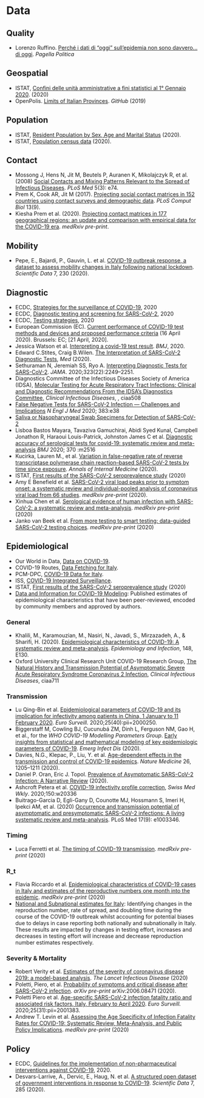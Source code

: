 # Data 

## Quality 

* Lorenzo Ruffino. [Perché i dati di “oggi” sull’epidemia non sono davvero... di oggi](https://www.pagellapolitica.it/blog/show/792/perché-i-dati-di-oggi-sullepidemia-non-sono-davvero-di-oggi). *Pagella Politica*

## Geospatial
* ISTAT, [Confini delle unità amministrative a fini statistici al 1° Gennaio 2020](https://www.istat.it/it/archivio/222527). (2020)
* OpenPolis. [Limits of Italian Provinces](https://github.com/openpolis/geojson-italy/blob/master/geojson/limits_IT_provinces.geojson). *GitHub* (2019)

## Population
* ISTAT, [Resident Population by Sex, Age and Marital Status](http://demo.istat.it/pop2020/index_e.html) (2020).
* ISTAT, [Population census data](http://dati.istat.it/Index.aspx?QueryId=18460) (2020).

## Contact
* Mossong J, Hens N, Jit M, Beutels P, Auranen K, Mikolajczyk R, et al. (2008) [Social Contacts and Mixing Patterns Relevant to the Spread of Infectious Diseases](https://doi.org/10.1371/journal.pmed.0050074). *PLoS Med* 5(3): e74. 
* Prem K, Cook AR, Jit M (2017). [Projecting social contact matrices in 152 countries using contact surveys and demographic data](https://doi.org/10.1371/journal.pcbi.1005697). *PLoS Comput Biol* 13(9).
* Kiesha Prem et al. (2020). [Projecting contact matrices in 177 geographical regions: an update and comparison with empirical data for the COVID-19 era](https://doi.org/10.1101/2020.07.22.20159772). *medRxiv pre-print*. 

## Mobility 
* Pepe, E., Bajardi, P., Gauvin, L. et al. [COVID-19 outbreak response, a dataset to assess mobility changes in Italy following national lockdown](https://doi.org/10.1038/s41597-020-00575-2). *Scientific Data* 7, 230 (2020).

## Diagnostic
* ECDC, [Strategies for the surveillance of COVID-19](https://www.ecdc.europa.eu/en/publications-data/strategies-surveillance-covid-19), 2020
* ECDC, [Diagnostic testing and screening for SARS-CoV-2](https://www.ecdc.europa.eu/en/covid-19/latest-evidence/diagnostic-testing), 2020
* ECDC, [Testing strategies](https://www.ecdc.europa.eu/en/covid-19/surveillance/testing-strategies), 2020
* European Commission (EC). [Current performance of COVID-19 test methods and devices and proposed performance criteria](https://ec.europa.eu/docsroom/documents/40805) (16 April 2020). Brussels: EC; [21 April, 2020]. 
* Jessica Watson et al. [Interpreting a covid-19 test result](https://doi.org/10.1136/bmj.m1808). *BMJ*, 2020.
* Edward C.Stites, Craig B.Wilen. [The Interpretation of SARS-CoV-2 Diagnostic Tests](https://doi.org/10.1016/j.medj.2020.08.001), *Med* (2020).
* Sethuraman N, Jeremiah SS, Ryo A. [Interpreting Diagnostic Tests for SARS-CoV-2](https://doi.org/10.1001/jama.2020.8259). *JAMA*. 2020;323(22):2249–2251.
* Diagnostics Committee of the Infectious Diseases Society of America (IDSA), [Molecular Testing for Acute Respiratory Tract Infections: Clinical and Diagnostic Recommendations From the IDSA’s Diagnostics Committee](https://doi.org/10.1093/cid/ciaa508), *Clinical Infectious Diseases*, , ciaa508
* [False Negative Tests for SARS-CoV-2 Infection — Challenges and Implications](https://doi.org/10.1056/NEJMp2015897) *N Engl J Med* 2020; 383:e38
* [Saliva or Nasopharyngeal Swab Specimens for Detection of SARS-CoV-2](https://doi.org/10.1056/NEJMc2016359) 
* Lisboa Bastos Mayara, Tavaziva Gamuchirai, Abidi Syed Kunal, Campbell Jonathon R, Haraoui Louis-Patrick, Johnston James C et al. [Diagnostic accuracy of serological tests for covid-19: systematic review and meta-analysis](https://doi.org/10.1136/bmj.m2516) *BMJ* 2020; 370 :m2516
* Kucirka, Lauren M., et al. [Variation in false-negative rate of reverse transcriptase polymerase chain reaction–based SARS-CoV-2 tests by time since exposure](https://doi.org/10.7326/M20-1495). *Annals of Internal Medicine* (2020).
* ISTAT, [First results of the SARS-CoV-2 seroprevalence study](https://www.istat.it/it/files//2020/08/ReportPrimiRisultatiIndagineSiero.pdf) (2020)
* Amy E Benefield et al. [SARS-CoV-2 viral load peaks prior to symptom onset: a systematic review and individual-pooled analysis of coronavirus viral load from 66 studies](https://doi.org/10.1101/2020.09.28.20202028). *medRxiv pre-print* (2020).
* Xinhua Chen et al. [Serological evidence of human infection with SARS-CoV-2: a systematic review and meta-analysis](https://doi.org/10.1101/2020.09.11.20192773). *medRxiv pre-print* (2020)
* Janko van Beek et al. [From more testing to smart testing: data-guided SARS-CoV-2 testing choices](https://doi.org/10.1101/2020.10.13.20211524). *medRxiv pre-print* (2020) 

## Epidemiological
* Our World in Data, [Data on COVID-19](https://github.com/owid/covid-19-data/tree/master/public/data).
* COVID-19 Routes, [Data Fetching for Italy](https://github.com/COVID-19-routes/data-model).
* PCM-DPC, [COVID-19 Data for Italy](https://github.com/pcm-dpc/COVID-19).
* ISS, [COVID-19 Integrated Surveillance](https://www.epicentro.iss.it/en/coronavirus/sars-cov-2-integrated-surveillance-data).
* ISTAT, [First results of the SARS-CoV-2 seroprevalence study](https://www.istat.it/it/files//2020/08/ReportPrimiRisultatiIndagineSiero.pdf) (2020)
* [Data and Information for COVID-19 Modeling](https://midasnetwork.us/covid-19/): Published estimates of epidemiological characteristics that have been peer-reviewed, encoded by community members and approved by authors.
### General 
* Khalili, M., Karamouzian, M., Nasiri, N., Javadi, S., Mirzazadeh, A., & Sharifi, H. (2020). [Epidemiological characteristics of COVID-19: A systematic review and meta-analysis](https://doi.org/10.1017/S0950268820001430). *Epidemiology and Infection*, 148, E130. 
* Oxford University Clinical Research Unit COVID-19 Research Group, [The Natural History and Transmission Potential of Asymptomatic Severe Acute Respiratory Syndrome Coronavirus 2 Infection](https://doi.org/10.1093/cid/ciaa711), *Clinical Infectious Diseases*, ciaa711
### Transmission
*  Lu Qing-Bin et al. [Epidemiological parameters of COVID-19 and its implication for infectivity among patients in China, 1 January to 11 February 2020](https://doi.org/10.2807/1560-7917.ES.2020.25.40.2000250). *Euro Surveill.* 2020;25(40):pii=2000250. 
* Biggerstaff M, Cowling BJ, Cucunubá ZM, Dinh L, Ferguson NM, Gao H, et al., for the *WHO COVID-19 Modelling Parameters Group*. [Early insights from statistical and mathematical modeling of key epidemiologic parameters of COVID-19](https://doi.org/10.3201/eid2611.201074). *Emerg Infect Dis* (2020).
* Davies, N.G., Klepac, P., Liu, Y. et al. [Age-dependent effects in the transmission and control of COVID-19 epidemics](https://doi.org/10.1038/s41591-020-0962-9). *Nature Medicine* 26, 1205–1211 (2020). 
* Daniel P. Oran, Eric J. Topol. [Prevalence of Asymptomatic SARS-CoV-2 Infection: A Narrative Review](https://doi.org/10.7326/M20-3012) (2020).
* Ashcroft Petera et al. [COVID-19 infectivity profile correction](https://doi.org/10.4414/smw.2020.20336), *Swiss Med Wkly*. 2020;150:w20336
* Buitrago-Garcia D, Egli-Gany D, Counotte MJ, Hossmann S, Imeri H, Ipekci AM, et al. (2020) [Occurrence and transmission potential of asymptomatic and presymptomatic SARS-CoV-2 infections: A living systematic review and meta-analysis](https://doi.org/10.1371/journal.pmed.1003346). PLoS Med 17(9): e1003346.
### Timing 
* Luca Ferretti et al. [The timing of COVID-19 transmission](https://doi.org/10.1101/2020.09.04.20188516). *medRxiv pre-print* (2020)
### R_t
* Flavia Riccardo et al. [Epidemiological characteristics of COVID-19 cases in Italy and estimates of the reproductive numbers one month into the epidemic](https://doi.org/10.1101/2020.04.08.20056861). *medRxiv pre-print* (2020)
* [National and Subnational estimates for Italy](https://epiforecasts.io/covid/posts/national/italy/): Identifying changes in the reproduction number, rate of spread, and doubling time during the course of the COVID-19 outbreak whilst accounting for potential biases due to delays in case reporting both nationally and subnationally in Italy. These results are impacted by changes in testing effort, increases and decreases in testing effort will increase and decrease reproduction number estimates respectively.
### Severity & Mortality 
* Robert Verity et al. [Estimates of the severity of coronavirus disease 2019: a model-based analysis](https://doi.org/10.1016/S1473-3099(20)30243-7). *The Lancet Infectious Disease* (2020)
* Poletti, Piero, et al. [Probability of symptoms and critical disease after SARS-CoV-2 infection](https://arxiv.org/abs/2006.08471). *arXiv pre-print* arXiv:2006.08471 (2020).
* Poletti Piero et al. [Age-specific SARS-CoV-2 infection fatality ratio and associated risk factors, Italy, February to April 2020](https://doi.org/10.2807/1560-7917.ES.2020.25.31.2001383). *Euro Surveill.* 2020;25(31):pii=2001383. 
* Andrew T. Levin et al. [Assessing the Age Specificity of Infection Fatality Rates for COVID-19: Systematic Review, Meta-Analysis, and Public Policy Implications](https://doi.org/10.1101/2020.07.23.20160895). *medRxiv pre-print* (2020)


## Policy 
* ECDC, [Guidelines for the implementation of non-pharmaceutical interventions against COVID-19](https://www.ecdc.europa.eu/en/publications-data/covid-19-guidelines-non-pharmaceutical-interventions), 2020.
* Desvars-Larrive, A., Dervic, E., Haug, N. et al. [A structured open dataset of government interventions in response to COVID-19](https://doi.org/10.1038/s41597-020-00609-9). *Scientific Data* 7, 285 (2020).

